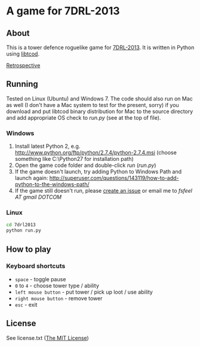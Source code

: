 # A game for 7DRL-2013

## About
This is a tower defence roguelike game for [7DRL-2013](http://roguebasin.roguelikedevelopment.org/index.php?title=7DRL_Challenge_2013). It is written in Python using [libtcod](http://doryen.eptalys.net/libtcod/).

[Retrospective](https://github.com/fillest/7drl2013/wiki/Retrospective)

## Running
Tested on Linux (Ubuntu) and Windows 7. The code should also run on Mac as well (I don't have a Mac system to test for the present, sorry) if you download and put libtcod binary distribution for Mac to the source directory and add appropriate OS check to *run.py* (see at the top of file).

### Windows
1. Install latest Python 2, e.g. http://www.python.org/ftp/python/2.7.4/python-2.7.4.msi (choose something like C:\Python27 for installation path)
1. Open the game code folder and double-click *run* (*run.py*)
1. If the game doesn't launch, try adding Python to Windows Path and launch again: http://superuser.com/questions/143119/how-to-add-python-to-the-windows-path/
1. If the game still doesn't run, please [create an issue](https://github.com/fillest/7drl2013/issues) or email me to *fsfeel AT gmail DOTCOM*

### Linux 
```bash
cd 7drl2013
python run.py
```

## How to play
### Keyboard shortcuts
* `space` - toggle pause
* `0` to `4` - choose tower type / ability
* `left mouse button` - put tower / pick up loot / use ability
* `right mouse button` - remove tower
* `esc` - exit

## License
See license.txt ([The MIT License](http://www.opensource.org/licenses/mit-license.php))
